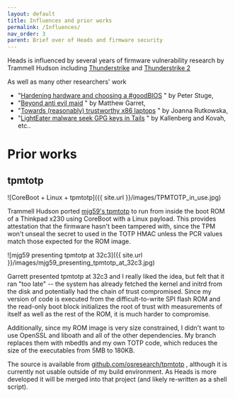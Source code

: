 ```yaml
---
layout: default
title: Influences and prior works
permalink: /Influences/
nav_order: 3
parent: Brief over of Heads and firmware security
---
```


Heads is influenced by several years of firmware vulnerability
 research by Trammell Hudson including [Thunderstrike](https://trmm.net/Thunderstrike)
 and [Thunderstrike 2](https://trmm.net/Thunderstrike_2)

As well as many other researchers' work

* "[Hardening hardware and choosing a #goodBIOS](https://media.ccc.de/v/30C3_-_5529_-_en_-_saal_2_-_201312271830_-_hardening_hardware_and_choosing_a_goodbios_-_peter_stuge#t=2372)
 " by Peter Stuge,
* "[Beyond anti evil maid](https://media.ccc.de/v/32c3-7343-beyond_anti_evil_maid)
 " by Matthew Garret,
* "[Towards (reasonably) trustworthy x86 laptops](http://www.theregister.co.uk/2015/12/31/rutkowska_talks_on_intel_x86_security_issues/)
 " by Joanna Rutkowska,
* "[LightEater malware seek GPG keys in Tails](http://www.theregister.co.uk/2015/03/19/cansecwest_talk_bioses_hack/)
 " by Kallenberg and Kovah, etc..

Prior works
===

tpmtotp
----

![CoreBoot + Linux + tpmtotp]({{ site.url }}/images/TPMTOTP_in_use.jpg)

Trammell Hudson ported [mjg59's tpmtotp](https://mjg59.dreamwidth.org/35742.html)
 to run from inside the boot ROM of a Thinkpad x230 using CoreBoot with a Linux
 payload. This provides attestation that the firmware hasn't been tampered with,
 since the TPM won't unseal the secret to used in the TOTP HMAC unless the PCR
 values match those expected for the ROM image.

![mjg59 presenting tpmtotp at 32c3]({{ site.url }}/images/mjg59_presenting_tpmtotp_at_32c3.jpg)

 Garrett presented tpmtotp at 32c3 and I really liked the idea, but felt that it
  ran "too late" -- the system has already fetched the kernel and initrd from the
  disk and potentially had the chain of trust compromised. Since my version of
  code is executed from the difficult-to-write SPI flash ROM and the read-only
  boot block initializes the root of trust with measurements of itself as well as
  the rest of the ROM, it is much harder to compromise.

 Additionally, since my ROM image is very size constrained, I didn't want to use
  OpenSSL and liboath and all of the other dependencies. My branch replaces them
  with mbedtls and my own TOTP code, which reduces the size of the executables
  from 5MB to 180KB.

 The source is available from [github.com/osresearch/tpmtotp](https://github.com/osresearch/tpmtotp)
  , although it is currently not usable outside of my build environment. As
  Heads is more developed it will be merged into that project (and likely
  re-written as a shell script).
